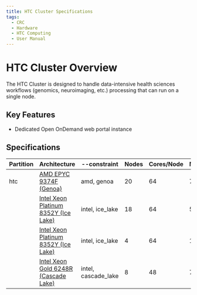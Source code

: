 ```yaml
---
title: HTC Cluster Specifications
tags:
  - CRC
  - Hardware
  - HTC Computing
  - User Manual
---
```


# HTC Cluster Overview

The HTC Cluster is designed to handle data-intensive health sciences workflows (genomics, neuroimaging, etc.) 
processing that can run on a single node.

## Key Features

- Dedicated Open OnDemand web portal instance

## Specifications

| Partition | Architecture                                                                                                                                                                   | --constraint        | Nodes | Cores/Node | Mem/Node | Mem/Core | Scratch     | Network | Nodes            |
|-----------|--------------------------------------------------------------------------------------------------------------------------------------------------------------------------------|---------------------|-------|------------|----------|----------|-------------|---------|------------------|
| htc       | [AMD EPYC 9374F (Genoa)](https://www.amd.com/en/products/cpu/amd-epyc-9374f)                                                                                                   | amd, genoa          | 20    | 64         | 768 GB   | 12 GB    | 3.2 TB NVMe | 10GbE   | htc-n\[50-69]    |
|           | [Intel Xeon Platinum 8352Y (Ice Lake)](https://www.intel.com/content/www/us/en/products/sku/212284/intel-xeon-platinum-8352y-processor-48m-cache-2-20-ghz/specifications.html) | intel, ice_lake     | 18    | 64         | 512 GB   | 8 GB     | 2 TB NVMe   | 10GbE   | htc-n\[32-49]    |
|           | [Intel Xeon Platinum 8352Y (Ice Lake)](https://www.intel.com/content/www/us/en/products/sku/212284/intel-xeon-platinum-8352y-processor-48m-cache-2-20-ghz/specifications.html) | intel, ice_lake     | 4     | 64         | 1 TB     | 16 GB    | 2 TB NVMe   | 10GbE   | htc-1024-n\[0-3] |
|           | [Intel Xeon Gold 6248R (Cascade Lake)](https://ark.intel.com/content/www/us/en/ark/products/199351/intel-xeon-gold-6248r-processor-35-75m-cache-3-00-ghz.html)                 | intel, cascade_lake | 8     | 48         | 768 GB   | 16 GB    | 960 GB SSD  | 10GbE   | htc-n\[24-31]    |
